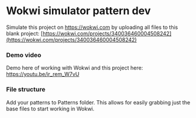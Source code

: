 # Wokwi simulator pattern dev

Simulate this project on https://wokwi.com by uploading all files to this blank project:
[https://wokwi.com/projects/340036460004508242](https://wokwi.com/projects/340036460004508242)

### Demo video

Demo here of working with Wokwi and this project here: https://youtu.be/ir_rem_W7vU

### File structure

Add your patterns to Patterns folder. This allows for easily grabbing just the base files to start working in Wokwi.